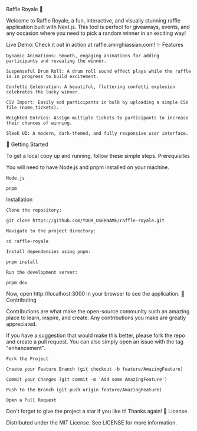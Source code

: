 Raffle Royale 👑

Welcome to Raffle Royale, a fun, interactive, and visually stunning raffle application built with Next.js. This tool is perfect for giveaways, events, and any occasion where you need to pick a random winner in an exciting way!

Live Demo: Check it out in action at raffle.amirghiassian.com!
✨ Features

    Dynamic Animations: Smooth, engaging animations for adding participants and revealing the winner.

    Suspenseful Drum Roll: A drum roll sound effect plays while the raffle is in progress to build excitement.

    Confetti Celebration: A beautiful, fluttering confetti explosion celebrates the lucky winner.

    CSV Import: Easily add participants in bulk by uploading a simple CSV file (name,tickets).

    Weighted Entries: Assign multiple tickets to participants to increase their chances of winning.

    Sleek UI: A modern, dark-themed, and fully responsive user interface.

🚀 Getting Started

To get a local copy up and running, follow these simple steps.
Prerequisites

You will need to have Node.js and pnpm installed on your machine.

    Node.js

    pnpm

Installation

    Clone the repository:

    git clone https://github.com/YOUR_USERNAME/raffle-royale.git

    Navigate to the project directory:

    cd raffle-royale

    Install dependencies using pnpm:

    pnpm install

    Run the development server:

    pnpm dev

Now, open http://localhost:3000 in your browser to see the application.
🤝 Contributing

Contributions are what make the open-source community such an amazing place to learn, inspire, and create. Any contributions you make are greatly appreciated.

If you have a suggestion that would make this better, please fork the repo and create a pull request. You can also simply open an issue with the tag "enhancement".

    Fork the Project

    Create your Feature Branch (git checkout -b feature/AmazingFeature)

    Commit your Changes (git commit -m 'Add some AmazingFeature')

    Push to the Branch (git push origin feature/AmazingFeature)

    Open a Pull Request

Don't forget to give the project a star if you like it! Thanks again!
📜 License

Distributed under the MIT License. See LICENSE for more information.
